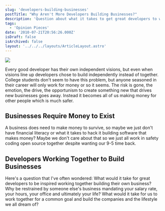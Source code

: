 ```yaml
---
slug: 'developers-building-businesses'
postTitle: "Why Aren't More Developers Building Businesses?"
description: 'Question about what it takes to get great developers to work together.'
tags:
  - 'Opinion Pieces'
date: '2010-07-21T20:56:26.000Z'
isDraft: false
isArchived: false
layout: '../../../layouts/ArticleLayout.astro'
---
```


![](/2010-07-21-developers-building-businesses/_construction-smaller.jpg)

Every good developer has their own independent visions, but even when visions line up developers chose to build independently instead of together. College students don't seem to have this problem, but anyone seasoned in their career will only work for money or so it seems. The risk is gone, the emotion, the drive, the opportunism to create something new that drives new businesses goes away. Instead it becomes all of us making money for other people which is much safer.

## Businesses Require Money to Exist

A business does need to make money to survive, so maybe we just don't have financial literacy or what it takes to hack it building software that makes money? Maybe we don't care about that so we just all work in safety coding open source together despite wanting our 9-5 time back.

## Developers Working Together to Build Businesses

Here's a question that I've often wondered: What would it take for great developers to be inspired working together building their own business? Why be restrained by someone else's business mandating your salary rate, your hours, your office and ultimately your life? What would it take for us to work together for a common goal and build the companies and the lifestyle we all dream of?
